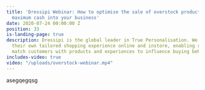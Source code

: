 ```yaml
---
title: 'Dressipi Webinar: How to optimise the sale of overstock products and release
  maximum cash into your business'
date: 2020-07-24 00:00:00 Z
position: 33
is-landing-page: true
description: Dressipi is the global leader in True Personalisation. We give each customer
  their own tailored shopping experience online and instore, enabling retailers to
  match customers with products and experiences to influence buying behaviour at scale.
includes-video: true
video: "/uploads/overstock-webinar.mp4"
---
```


asegqegqsg